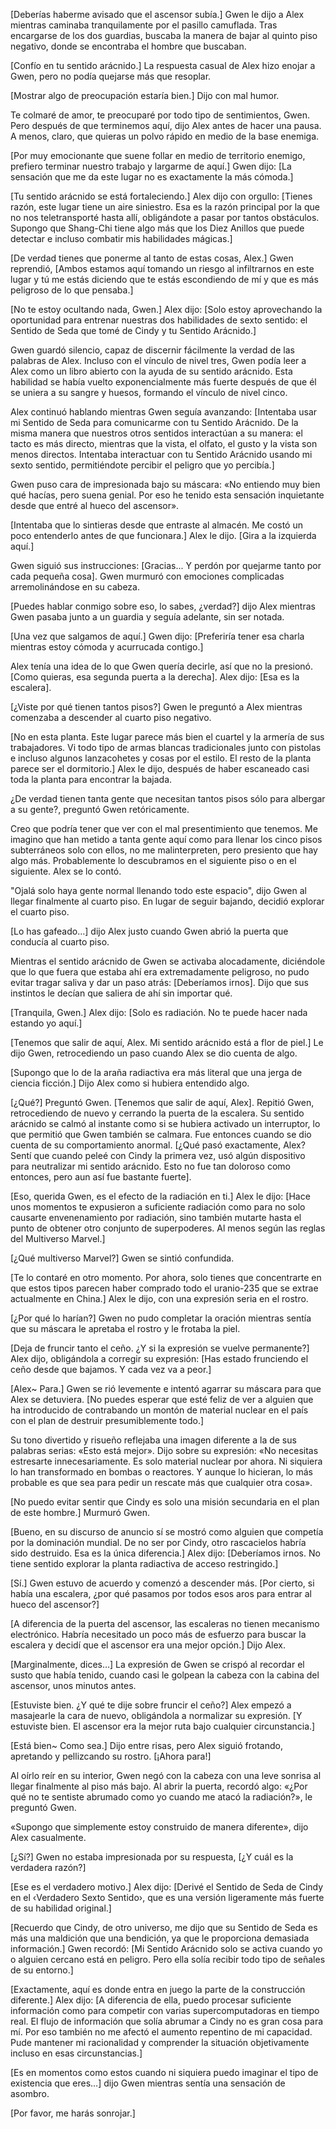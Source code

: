 
[Deberías haberme avisado que el ascensor subía.] Gwen le dijo a Alex mientras caminaba tranquilamente por el pasillo camuflada. Tras encargarse de los dos guardias, buscaba la manera de bajar al quinto piso negativo, donde se encontraba el hombre que buscaban.

[Confío en tu sentido arácnido.] La respuesta casual de Alex hizo enojar a Gwen, pero no podía quejarse más que resoplar.

[Mostrar algo de preocupación estaría bien.] Dijo con mal humor.

Te colmaré de amor, te preocuparé por todo tipo de sentimientos, Gwen. Pero después de que terminemos aquí, dijo Alex antes de hacer una pausa. A menos, claro, que quieras un polvo rápido en medio de la base enemiga.

[Por muy emocionante que suene follar en medio de territorio enemigo, prefiero terminar nuestro trabajo y largarme de aquí.] Gwen dijo: [La sensación que me da este lugar no es exactamente la más cómoda.]

[Tu sentido arácnido se está fortaleciendo.] Alex dijo con orgullo: [Tienes razón, este lugar tiene un aire siniestro. Esa es la razón principal por la que no nos teletransporté hasta allí, obligándote a pasar por tantos obstáculos. Supongo que Shang-Chi tiene algo más que los Diez Anillos que puede detectar e incluso combatir mis habilidades mágicas.]

[De verdad tienes que ponerme al tanto de estas cosas, Alex.] Gwen reprendió, [Ambos estamos aquí tomando un riesgo al infiltrarnos en este lugar y tú me estás diciendo que te estás escondiendo de mí y que es más peligroso de lo que pensaba.]

[No te estoy ocultando nada, Gwen.] Alex dijo: [Solo estoy aprovechando la oportunidad para entrenar nuestras dos habilidades de sexto sentido: el Sentido de Seda que tomé de Cindy y tu Sentido Arácnido.]

Gwen guardó silencio, capaz de discernir fácilmente la verdad de las palabras de Alex. Incluso con el vínculo de nivel tres, Gwen podía leer a Alex como un libro abierto con la ayuda de su sentido arácnido. Esta habilidad se había vuelto exponencialmente más fuerte después de que él se uniera a su sangre y huesos, formando el vínculo de nivel cinco.

Alex continuó hablando mientras Gwen seguía avanzando: [Intentaba usar mi Sentido de Seda para comunicarme con tu Sentido Arácnido. De la misma manera que nuestros otros sentidos interactúan a su manera: el tacto es más directo, mientras que la vista, el olfato, el gusto y la vista son menos directos. Intentaba interactuar con tu Sentido Arácnido usando mi sexto sentido, permitiéndote percibir el peligro que yo percibía.]

Gwen puso cara de impresionada bajo su máscara: «No entiendo muy bien qué hacías, pero suena genial. Por eso he tenido esta sensación inquietante desde que entré al hueco del ascensor».

[Intentaba que lo sintieras desde que entraste al almacén. Me costó un poco entenderlo antes de que funcionara.] Alex le dijo. [Gira a la izquierda aquí.]

Gwen siguió sus instrucciones: [Gracias... Y perdón por quejarme tanto por cada pequeña cosa]. Gwen murmuró con emociones complicadas arremolinándose en su cabeza.

[Puedes hablar conmigo sobre eso, lo sabes, ¿verdad?] dijo Alex mientras Gwen pasaba junto a un guardia y seguía adelante, sin ser notada.

[Una vez que salgamos de aquí.] Gwen dijo: [Preferiría tener esa charla mientras estoy cómoda y acurrucada contigo.]

Alex tenía una idea de lo que Gwen quería decirle, así que no la presionó. [Como quieras, esa segunda puerta a la derecha]. Alex dijo: [Esa es la escalera].

[¿Viste por qué tienen tantos pisos?] Gwen le preguntó a Alex mientras comenzaba a descender al cuarto piso negativo.

[No en esta planta. Este lugar parece más bien el cuartel y la armería de sus trabajadores. Vi todo tipo de armas blancas tradicionales junto con pistolas e incluso algunos lanzacohetes y cosas por el estilo. El resto de la planta parece ser el dormitorio.] Alex le dijo, después de haber escaneado casi toda la planta para encontrar la bajada.

¿De verdad tienen tanta gente que necesitan tantos pisos sólo para albergar a su gente?, preguntó Gwen retóricamente.

Creo que podría tener que ver con el mal presentimiento que tenemos. Me imagino que han metido a tanta gente aquí como para llenar los cinco pisos subterráneos solo con ellos, no me malinterpreten, pero presiento que hay algo más. Probablemente lo descubramos en el siguiente piso o en el siguiente. Alex se lo contó.

"Ojalá solo haya gente normal llenando todo este espacio", dijo Gwen al llegar finalmente al cuarto piso. En lugar de seguir bajando, decidió explorar el cuarto piso.

[Lo has gafeado…] dijo Alex justo cuando Gwen abrió la puerta que conducía al cuarto piso.

Mientras el sentido arácnido de Gwen se activaba alocadamente, diciéndole que lo que fuera que estaba ahí era extremadamente peligroso, no pudo evitar tragar saliva y dar un paso atrás: [Deberíamos irnos]. Dijo que sus instintos le decían que saliera de ahí sin importar qué.

[Tranquila, Gwen.] Alex dijo: [Solo es radiación. No te puede hacer nada estando yo aquí.]

[Tenemos que salir de aquí, Alex. Mi sentido arácnido está a flor de piel.] Le dijo Gwen, retrocediendo un paso cuando Alex se dio cuenta de algo.

[Supongo que lo de la araña radiactiva era más literal que una jerga de ciencia ficción.] Dijo Alex como si hubiera entendido algo.

[¿Qué?] Preguntó Gwen. [Tenemos que salir de aquí, Alex]. Repitió Gwen, retrocediendo de nuevo y cerrando la puerta de la escalera. Su sentido arácnido se calmó al instante como si se hubiera activado un interruptor, lo que permitió que Gwen también se calmara. Fue entonces cuando se dio cuenta de su comportamiento anormal. [¿Qué pasó exactamente, Alex? Sentí que cuando peleé con Cindy la primera vez, usó algún dispositivo para neutralizar mi sentido arácnido. Esto no fue tan doloroso como entonces, pero aun así fue bastante fuerte].

[Eso, querida Gwen, es el efecto de la radiación en ti.] Alex le dijo: [Hace unos momentos te expusieron a suficiente radiación como para no solo causarte envenenamiento por radiación, sino también mutarte hasta el punto de obtener otro conjunto de superpoderes. Al menos según las reglas del Multiverso Marvel.]

[¿Qué multiverso Marvel?] Gwen se sintió confundida.

[Te lo contaré en otro momento. Por ahora, solo tienes que concentrarte en que estos tipos parecen haber comprado todo el uranio-235 que se extrae actualmente en China.] Alex le dijo, con una expresión seria en el rostro.

[¿Por qué lo harían?] Gwen no pudo completar la oración mientras sentía que su máscara le apretaba el rostro y le frotaba la piel.

[Deja de fruncir tanto el ceño. ¿Y si la expresión se vuelve permanente?] Alex dijo, obligándola a corregir su expresión: [Has estado frunciendo el ceño desde que bajamos. Y cada vez va a peor.]

[Alex~ Para.] Gwen se rió levemente e intentó agarrar su máscara para que Alex se detuviera. [No puedes esperar que esté feliz de ver a alguien que ha introducido de contrabando un montón de material nuclear en el país con el plan de destruir presumiblemente todo.]

Su tono divertido y risueño reflejaba una imagen diferente a la de sus palabras serias: «Esto está mejor». Dijo sobre su expresión: «No necesitas estresarte innecesariamente. Es solo material nuclear por ahora. Ni siquiera lo han transformado en bombas o reactores. Y aunque lo hicieran, lo más probable es que sea para pedir un rescate más que cualquier otra cosa».

[No puedo evitar sentir que Cindy es solo una misión secundaria en el plan de este hombre.] Murmuró Gwen.

[Bueno, en su discurso de anuncio sí se mostró como alguien que competía por la dominación mundial. De no ser por Cindy, otro rascacielos habría sido destruido. Esa es la única diferencia.] Alex dijo: [Deberíamos irnos. No tiene sentido explorar la planta radiactiva de acceso restringido.]

[Sí.] Gwen estuvo de acuerdo y comenzó a descender más. [Por cierto, si había una escalera, ¿por qué pasamos por todos esos aros para entrar al hueco del ascensor?]

[A diferencia de la puerta del ascensor, las escaleras no tienen mecanismo electrónico. Habría necesitado un poco más de esfuerzo para buscar la escalera y decidí que el ascensor era una mejor opción.] Dijo Alex.

[Marginalmente, dices…] La expresión de Gwen se crispó al recordar el susto que había tenido, cuando casi le golpean la cabeza con la cabina del ascensor, unos minutos antes.

[Estuviste bien. ¿Y qué te dije sobre fruncir el ceño?] Alex empezó a masajearle la cara de nuevo, obligándola a normalizar su expresión. [Y estuviste bien. El ascensor era la mejor ruta bajo cualquier circunstancia.]

[Está bien~ Como sea.] Dijo entre risas, pero Alex siguió frotando, apretando y pellizcando su rostro. [¡Ahora para!]

Al oírlo reír en su interior, Gwen negó con la cabeza con una leve sonrisa al llegar finalmente al piso más bajo. Al abrir la puerta, recordó algo: «¿Por qué no te sentiste abrumado como yo cuando me atacó la radiación?», le preguntó Gwen.

«Supongo que simplemente estoy construido de manera diferente», dijo Alex casualmente.

[¿Sí?] Gwen no estaba impresionada por su respuesta, [¿Y cuál es la verdadera razón?]

[Ese es el verdadero motivo.] Alex dijo: [Derivé el Sentido de Seda de Cindy en el ‹Verdadero Sexto Sentido›, que es una versión ligeramente más fuerte de su habilidad original.]

[Recuerdo que Cindy, de otro universo, me dijo que su Sentido de Seda es más una maldición que una bendición, ya que le proporciona demasiada información.] Gwen recordó: [Mi Sentido Arácnido solo se activa cuando yo o alguien cercano está en peligro. Pero ella solía recibir todo tipo de señales de su entorno.]

[Exactamente, aquí es donde entra en juego la parte de la construcción diferente.] Alex dijo: [A diferencia de ella, puedo procesar suficiente información como para competir con varias supercomputadoras en tiempo real. El flujo de información que solía abrumar a Cindy no es gran cosa para mí. Por eso también no me afectó el aumento repentino de mi capacidad. Pude mantener mi racionalidad y comprender la situación objetivamente incluso en esas circunstancias.]

[Es en momentos como estos cuando ni siquiera puedo imaginar el tipo de existencia que eres…] dijo Gwen mientras sentía una sensación de asombro.

[Por favor, me harás sonrojar.]